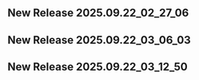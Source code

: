 ## New Release 2025.09.22_02_27_06
## New Release 2025.09.22_03_06_03
## New Release 2025.09.22_03_12_50

